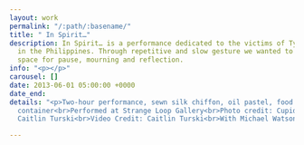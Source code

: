 ```yaml
---
layout: work
permalink: "/:path/:basename/"
title: " In Spirit…"
description: In Spirit… is a performance dedicated to the victims of Typhoon Haiyan
  in the Philippines. Through repetitive and slow gesture we wanted to create a brief
  space for pause, mourning and reflection.
info: "<p></p>"
carousel: []
date: 2013-06-01 05:00:00 +0000
date_end: 
details: "<p>Two-hour performance, sewn silk chiffon, oil pastel, food dye, and metal
  container<br>Performed at Strange Loop Gallery<br>Photo credit: Cupid Ojala and
  Caitlin Turski<br>Video Credit: Caitlin Turski<br>With Michael Watson</p>"

---
```

